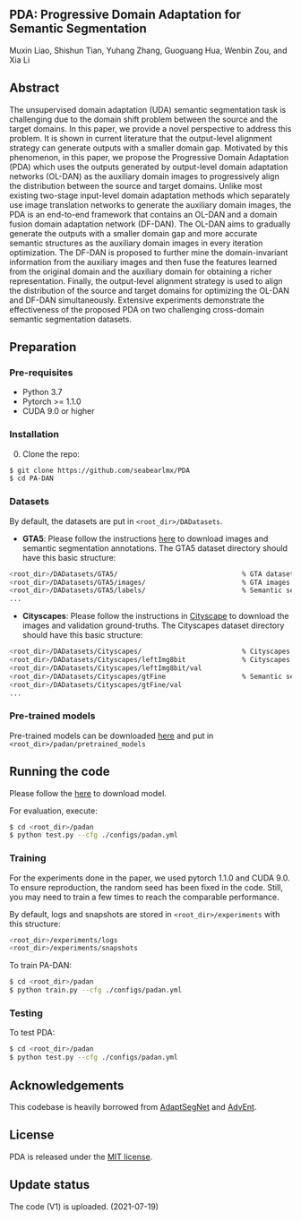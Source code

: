 ## PDA: Progressive Domain Adaptation for Semantic Segmentation
Muxin Liao, Shishun Tian, Yuhang Zhang, Guoguang Hua, Wenbin Zou, and Xia Li

## Abstract
The unsupervised domain adaptation (UDA) semantic segmentation task is challenging due to the domain shift problem between the source and the target domains. In this paper, we provide a novel perspective to address this problem. It is shown in current literature that the output-level alignment strategy can generate outputs with a smaller domain gap. Motivated by this phenomenon, in this paper, we propose the Progressive Domain Adaptation (PDA) which uses the outputs generated by output-level domain adaptation networks (OL-DAN) as the auxiliary domain images to progressively align the distribution between the source and target domains. Unlike most existing two-stage input-level domain adaptation methods which separately use image translation networks to generate the auxiliary domain images, the PDA is an end-to-end framework that contains an OL-DAN and a domain fusion domain adaptation network (DF-DAN). The OL-DAN aims to gradually generate the outputs with a smaller domain gap and more accurate semantic structures as the auxiliary domain images in every iteration optimization. The DF-DAN is proposed to further mine the domain-invariant information from the auxiliary images and then fuse the features learned from the original domain and the auxiliary domain for obtaining a richer representation. Finally, the output-level alignment strategy is used to align the distribution of the source and target domains for optimizing the OL-DAN and DF-DAN simultaneously. Extensive experiments demonstrate the effectiveness of the proposed PDA on two challenging cross-domain semantic segmentation datasets.

## Preparation

### Pre-requisites
* Python 3.7
* Pytorch >= 1.1.0
* CUDA 9.0 or higher

### Installation
0. Clone the repo:
```bash
$ git clone https://github.com/seabearlmx/PDA
$ cd PA-DAN
```

### Datasets
By default, the datasets are put in ```<root_dir>/DADatasets```. 

* **GTA5**: Please follow the instructions [here](https://download.visinf.tu-darmstadt.de/data/from_games/) to download images and semantic segmentation annotations. The GTA5 dataset directory should have this basic structure:
```bash
<root_dir>/DADatasets/GTA5/                               % GTA dataset root
<root_dir>/DADatasets/GTA5/images/                        % GTA images
<root_dir>/DADatasets/GTA5/labels/                        % Semantic segmentation labels
...
```

* **Cityscapes**: Please follow the instructions in [Cityscape](https://www.cityscapes-dataset.com/) to download the images and validation ground-truths. The Cityscapes dataset directory should have this basic structure:
```bash
<root_dir>/DADatasets/Cityscapes/                         % Cityscapes dataset root
<root_dir>/DADatasets/Cityscapes/leftImg8bit              % Cityscapes images
<root_dir>/DADatasets/Cityscapes/leftImg8bit/val
<root_dir>/DADatasets/Cityscapes/gtFine                   % Semantic segmentation labels
<root_dir>/DADatasets/Cityscapes/gtFine/val
...
```

### Pre-trained models
Pre-trained models can be downloaded [here](https://github.com/seabearlmx/PDA/releases) and put in ```<root_dir>/padan/pretrained_models```

## Running the code
Please follow the [here](https://github.com/seabearlmx/PDA/releases) to download model.

For evaluation, execute:
```bash
$ cd <root_dir>/padan
$ python test.py --cfg ./configs/padan.yml
```

### Training
For the experiments done in the paper, we used pytorch 1.1.0 and CUDA 9.0. To ensure reproduction, the random seed has been fixed in the code. Still, you may need to train a few times to reach the comparable performance.

By default, logs and snapshots are stored in ```<root_dir>/experiments``` with this structure:
```bash
<root_dir>/experiments/logs
<root_dir>/experiments/snapshots
```

To train PA-DAN:
```bash
$ cd <root_dir>/padan
$ python train.py --cfg ./configs/padan.yml

```

### Testing
To test PDA:
```bash
$ cd <root_dir>/padan
$ python test.py --cfg ./configs/padan.yml
```

## Acknowledgements
This codebase is heavily borrowed from [AdaptSegNet](https://github.com/wasidennis/AdaptSegNet) and [AdvEnt](https://github.com/valeoai/ADVENT).

## License
PDA is released under the [MIT license](./LICENSE).

## Update status
The code (V1) is uploaded. (2021-07-19)
